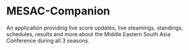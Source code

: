 # MESAC-Companion
An application providing live score updates, live steamings, standings, schedules, results and more about the Middle Eastern South Asia Conference during all 3 seasons.
 
